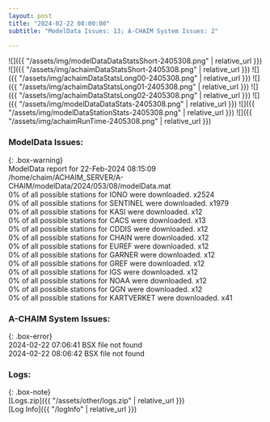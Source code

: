 ```yaml
---
layout: post
title: "2024-02-22 08:00:00"
subtitle: "ModelData Issues: 13; A-CHAIM System Issues: 2"

---
```


![]({{ "/assets/img/modelDataDataStatsShort-2405308.png" | relative_url }})
![]({{ "/assets/img/achaimDataStatsShort-2405308.png" | relative_url }})
![]({{ "/assets/img/achaimDataStatsLong00-2405308.png" | relative_url }})
![]({{ "/assets/img/achaimDataStatsLong01-2405308.png" | relative_url }})
![]({{ "/assets/img/achaimDataStatsLong02-2405308.png" | relative_url }})
![]({{ "/assets/img/modelDataDataStats-2405308.png" | relative_url }})
![]({{ "/assets/img/modelDataStationStats-2405308.png" | relative_url }})
![]({{ "/assets/img/achaimRunTime-2405308.png" | relative_url }})


### ModelData Issues:  
  
{: .box-warning}  
 ModelData report for 22-Feb-2024 08:15:09   
 /home/chaim/ACHAIM_SERVER/A-CHAIM/modelData/2024/053/08/modelData.mat   
 0% of all possible stations for IONO were downloaded. x2524   
 0% of all possible stations for SENTINEL were downloaded. x1979   
 0% of all possible stations for KASI were downloaded. x12   
 0% of all possible stations for CACS were downloaded. x13   
 0% of all possible stations for CDDIS were downloaded. x12   
 0% of all possible stations for CHAIN were downloaded. x12   
 0% of all possible stations for EUREF were downloaded. x12   
 0% of all possible stations for GARNER were downloaded. x12   
 0% of all possible stations for GREF were downloaded. x12   
 0% of all possible stations for IGS were downloaded. x12   
 0% of all possible stations for NOAA were downloaded. x12   
 0% of all possible stations for QGN were downloaded. x12   
 0% of all possible stations for KARTVERKET were downloaded. x41   
  
### A-CHAIM System Issues:  
  
{: .box-error}  
2024-02-22 07:06:41 BSX file not found  
2024-02-22 08:06:42 BSX file not found  

### Logs:  
  
{: .box-note}  
[Logs.zip]({{ "/assets/other/logs.zip" | relative_url }})  
[Log Info]({{ "/logInfo" | relative_url }})  
